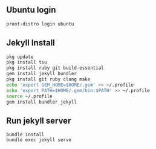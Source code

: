 ## Ubuntu login
```sh
proot-distro login ubuntu
```

## Jekyll Install
```sh
pkg update
pkg install tsu
pkg install ruby git build-essential
gem install jekyll bundler
pkg install git ruby clang make
echo 'export GEM_HOME=$HOME/.gem' >> ~/.profile
echo 'export PATH=$HOME/.gem/bin:$PATH' >> ~/.profile
source ~/.profile
gem install bundler jekyll
```

## Run jekyll server
```
bundle install
bundle exec jekyll serve
```